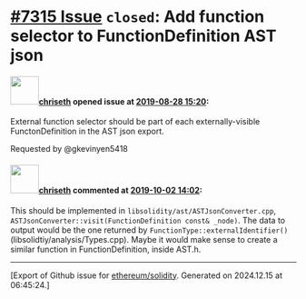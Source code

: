 # [\#7315 Issue](https://github.com/ethereum/solidity/issues/7315) `closed`: Add function selector to FunctionDefinition AST json

#### <img src="https://avatars.githubusercontent.com/u/9073706?v=4" width="50">[chriseth](https://github.com/chriseth) opened issue at [2019-08-28 15:20](https://github.com/ethereum/solidity/issues/7315):

External function selector should be part of each externally-visible FunctonDefinition in the AST json export.

Requested by @gkevinyen5418

#### <img src="https://avatars.githubusercontent.com/u/9073706?v=4" width="50">[chriseth](https://github.com/chriseth) commented at [2019-10-02 14:02](https://github.com/ethereum/solidity/issues/7315#issuecomment-537506979):

This should be implemented in `libsolidity/ast/ASTJsonConverter.cpp`, `ASTJsonConverter::visit(FunctionDefinition const& _node)`. The data to output would be the one returned by `FunctionType::externalIdentifier()` (libsolidtiy/analysis/Types.cpp). Maybe it would make sense to create a similar function in FunctionDefinition, inside AST.h.


-------------------------------------------------------------------------------



[Export of Github issue for [ethereum/solidity](https://github.com/ethereum/solidity). Generated on 2024.12.15 at 06:45:24.]
